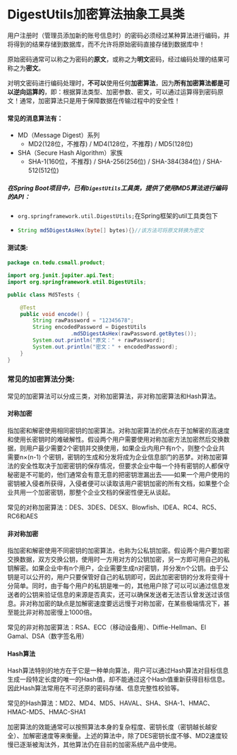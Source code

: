 # DigestUtils加密算法抽象工具类

用户注册时（管理员添加新的账号信息时）的密码必须经过某种算法进行编码，并将得到的结果存储到数据库，而不允许将原始密码直接存储到数据库中！

原始密码通常可以称之为密码的**原文**，或称之为**明文**密码，经过编码处理的结果可称之为**密文**。

对明文密码进行编码处理时，**不可以**使用任何**加密算法**，因为**所有加密算法都是可以逆向运算的**，即：根据算法类型、加密参数、密文，可以通过运算得到密码原文！通常，加密算法只是用于保障数据在传输过程中的安全性！

#### 常见的消息算法有：

- MD（Message Digest）系列
  - MD2(128位，不推荐) / MD4(128位，不推荐) / MD5(128位)
- SHA（Secure Hash Algorithm）家族
  - SHA-1(160位，不推荐) / SHA-256(256位) / SHA-384(384位) / SHA-512(512位)

##### 在Spring Boot项目中，已有`DigestUtils`工具类，提供了使用MD5算法进行编码的API：

- `org.springframework.util.DigestUtils;`在Spring框架的util工具类包下

- ```java
  String md5DigestAsHex(byte[] bytes){}//该方法可将原文转换为密文
  ```

#### 测试类:

```java
package cn.tedu.csmall.product;

import org.junit.jupiter.api.Test;
import org.springframework.util.DigestUtils;

public class Md5Tests {

    @Test
    public void encode() {
        String rawPassword = "12345678";
        String encodedPassword = DigestUtils
                    .md5DigestAsHex(rawPassword.getBytes());
        System.out.println("原文：" + rawPassword);
        System.out.println("密文：" + encodedPassword);
    }
}
```

### 常见的加密算法分类:

常见的加密算法可以分成三类，对称加密算法，非对称加密算法和Hash算法。

#### 对称加密

指加密和解密使用相同密钥的加密算法。对称加密算法的优点在于加解密的高速度和使用长密钥时的难破解性。假设两个用户需要使用对称加密方法加密然后交换数据，则用户最少需要2个密钥并交换使用，如果企业内用户有n个，则整个企业共需要n×(n-1) 个密钥，密钥的生成和分发将成为企业信息部门的恶梦。对称加密算法的安全性取决于加密密钥的保存情况，但要求企业中每一个持有密钥的人都保守秘密是不可能的，他们通常会有意无意的把密钥泄漏出去——如果一个用户使用的密钥被入侵者所获得，入侵者便可以读取该用户密钥加密的所有文档，如果整个企业共用一个加密密钥，那整个企业文档的保密性便无从谈起。

常见的对称加密算法：DES、3DES、DESX、Blowfish、IDEA、RC4、RC5、RC6和AES

#### 非对称加密

指加密和解密使用不同密钥的加密算法，也称为公私钥加密。假设两个用户要加密交换数据，双方交换公钥，使用时一方用对方的公钥加密，另一方即可用自己的私钥解密。如果企业中有n个用户，企业需要生成n对密钥，并分发n个公钥。由于公钥是可以公开的，用户只要保管好自己的私钥即可，因此加密密钥的分发将变得十分简单。同时，由于每个用户的私钥是唯一的，其他用户除了可以可以通过信息发送者的公钥来验证信息的来源是否真实，还可以确保发送者无法否认曾发送过该信息。非对称加密的缺点是加解密速度要远远慢于对称加密，在某些极端情况下，甚至能比非对称加密慢上1000倍。

常见的非对称加密算法：RSA、ECC（移动设备用）、Diffie-Hellman、El Gamal、DSA（数字签名用）

#### Hash算法

Hash算法特别的地方在于它是一种单向算法，用户可以通过Hash算法对目标信息生成一段特定长度的唯一的Hash值，却不能通过这个Hash值重新获得目标信息。因此Hash算法常用在不可还原的密码存储、信息完整性校验等。

常见的Hash算法：MD2、MD4、MD5、HAVAL、SHA、SHA-1、HMAC、HMAC-MD5、HMAC-SHA1

加密算法的效能通常可以按照算法本身的复杂程度、密钥长度（密钥越长越安全）、加解密速度等来衡量。上述的算法中，除了DES密钥长度不够、MD2速度较慢已逐渐被淘汰外，其他算法仍在目前的加密系统产品中使用。